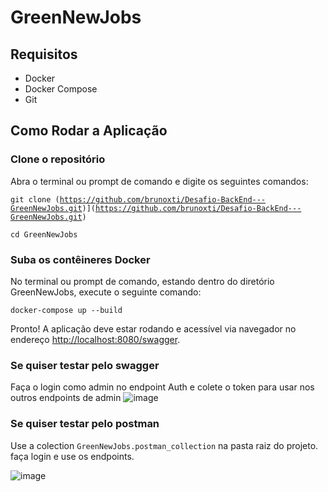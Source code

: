 # GreenNewJobs

## Requisitos
- Docker
- Docker Compose
- Git

## Como Rodar a Aplicação

### Clone o repositório

Abra o terminal ou prompt de comando e digite os seguintes comandos:

<code>git clone (https://github.com/brunoxti/Desafio-BackEnd---GreenNewJobs.git)](https://github.com/brunoxti/Desafio-BackEnd---GreenNewJobs.git)</code>

<code>cd GreenNewJobs</code>

### Suba os contêineres Docker

No terminal ou prompt de comando, estando dentro do diretório GreenNewJobs, execute o seguinte comando:

  <code>docker-compose up --build</code>

  Pronto! A aplicação deve estar rodando e acessível via navegador no endereço [http://localhost:8080/swagger](http://localhost:8080/swagger).


### Se quiser testar pelo swagger

Faça o login como admin no endpoint Auth e colete o token para usar nos outros endpoints de admin
![image](https://github.com/brunoxti/Desafio-BackEnd---GreenNewJobs/assets/8594131/759962c9-5cd3-4dfe-a7f4-20a40c29332d)

### Se quiser testar pelo postman

Use a colection <code>GreenNewJobs.postman_collection</code> na pasta raiz do projeto.
faça login e use os endpoints.

![image](https://github.com/brunoxti/Desafio-BackEnd---GreenNewJobs/assets/8594131/e2c790b1-fea5-4f97-9423-e33778fc5438)





